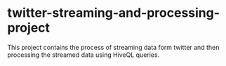 twitter-streaming-and-processing-project
========================================

This project contains the process of streaming data form twitter and then processing the streamed data using HiveQL queries.
